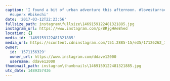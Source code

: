 ```yaml
---
caption: 'I found a bit of urban adventure this afternoon. #lovestarraceclub #ridecannondale
  #superx #bikechi'
date: '2017-03-12T22:23:56'
fullsize_path: instagram\fullsize\1469159122481321885.jpg
instagram_url: https://www.instagram.com/p/BRjgHAeBhed
location: {}
media_id: '1469159122481321885'
media_url: https://scontent.cdninstagram.com/t51.2885-15/e35/17126262_185719451927033_2767050577576722432_n.jpg
owner:
  id: '1571156329'
  owner_url: https://www.instagram.com/ddave12000
  username: ddave12000
thumbnail_path: instagram\thumbnails\1469159122481321885.jpg
utc_date: 1489357436
---
```

